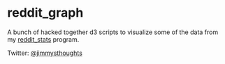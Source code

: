 # reddit_graph

A bunch of hacked together d3 scripts to visualize some of the data from my [reddit_stats](https://github.com/jamesfe/reddit_stats) program.

Twitter: [@jimmysthoughts](https://twitter.com/jimmysthoughts)
